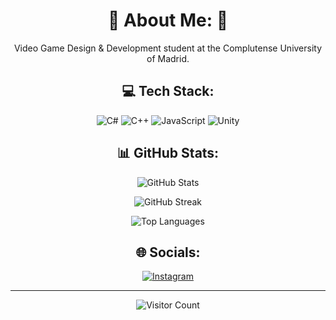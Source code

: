 <h1 align="center">🎄 About Me: 🎄</h1>
<p align="center">Video Game Design & Development student at the Complutense University of Madrid.</p>


<h2 align="center">💻 Tech Stack:</h2>
<p align="center">
  <img src="https://img.shields.io/badge/c%23-%23239120.svg?style=for-the-badge&logo=csharp&logoColor=white" alt="C#">
  <img src="https://img.shields.io/badge/c++-%2300599C.svg?style=for-the-badge&logo=c%2B%2B&logoColor=white" alt="C++">
  <img src="https://img.shields.io/badge/javascript-%23323330.svg?style=for-the-badge&logo=javascript&logoColor=%23F7DF1E" alt="JavaScript">
  <img src="https://img.shields.io/badge/unity-%23000000.svg?style=for-the-badge&logo=unity&logoColor=white" alt="Unity">
</p>

<h2 align="center">📊 GitHub Stats:</h2>
<p align="center">
  <img src="https://github-readme-stats.vercel.app/api?username=pokoli0&theme=cobalt&hide_border=true&include_all_commits=false&count_private=false" alt="GitHub Stats">
</p>
<p align="center">
  <img src="https://github-readme-streak-stats.herokuapp.com/?user=pokoli0&theme=cobalt&hide_border=true" alt="GitHub Streak">
</p>
<p align="center">
  <img src="https://github-readme-stats.vercel.app/api/top-langs/?username=pokoli0&theme=cobalt&hide_border=true&include_all_commits=false&count_private=false&layout=compact" alt="Top Languages">
</p>

<h2 align="center">🌐 Socials:</h2>
<p align="center">
  <a href="https://instagram.com/poli.ce">
    <img src="https://img.shields.io/badge/Instagram-%23E4405F.svg?logo=Instagram&logoColor=white" alt="Instagram">
  </a>
</p>


<hr/>

<p align="center">
  <img src="https://visitcount.itsvg.in/api?id=pokoli0&icon=3&color=1" alt="Visitor Count">
</p>

<!-- Proudly created with GPRM ( https://gprm.itsvg.in ) -->

